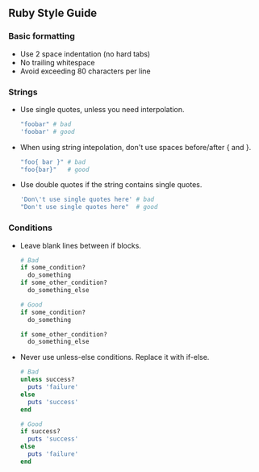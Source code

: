 ## Ruby Style Guide


### Basic formatting

* Use 2 space indentation (no hard tabs)
* No trailing whitespace
* Avoid exceeding 80 characters per line

### Strings

* Use single quotes, unless you need interpolation.

    ```ruby
    "foobar" # bad
    'foobar' # good
    ```

* When using string intepolation, don't use spaces before/after { and }.

    ```ruby
    "foo{ bar }" # bad
    "foo{bar}"   # good
    ```
* Use double quotes if the string contains single quotes.

    ```ruby
    'Don\'t use single quotes here' # bad
    "Don't use single quotes here"  # good
    ```

### Conditions

* Leave blank lines between if blocks.

    ```ruby
    # Bad
    if some_condition?
      do_something
    if some_other_condition?
      do_something_else
    
    # Good
    if some_condition?
      do_something
    
    if some_other_condition?
      do_something_else
    ```

* Never use unless-else conditions. Replace it with if-else.

    ```ruby
    # Bad
    unless success?
      puts 'failure'
    else
      puts 'success'
    end
    
    # Good
    if success?
      puts 'success'
    else
      puts 'failure'
    end
    ```
